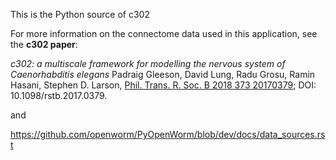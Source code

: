 This is the Python source of c302

For more information on the connectome data used in this application, see the **c302 paper**:

*c302: a multiscale framework for modelling the nervous system of Caenorhabditis elegans*
Padraig Gleeson, David Lung, Radu Grosu, Ramin Hasani, Stephen D. Larson, [Phil. Trans. R. Soc. B 2018 373 20170379](http://rstb.royalsocietypublishing.org/content/373/1758/20170379); DOI: 10.1098/rstb.2017.0379.

and 

https://github.com/openworm/PyOpenWorm/blob/dev/docs/data_sources.rst
